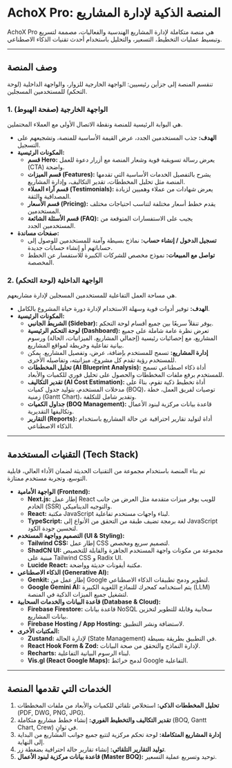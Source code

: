 # AchoX Pro: المنصة الذكية لإدارة المشاريع

AchoX Pro هي منصة متكاملة لإدارة المشاريع الهندسية والفعاليات، مصممة لتسريع وتبسيط عمليات التخطيط، التسعير، والتحليل باستخدام أحدث تقنيات الذكاء الاصطناعي.

---

## وصف المنصة

تنقسم المنصة إلى جزأين رئيسيين: الواجهة الخارجية للزوار، والواجهة الداخلية (لوحة التحكم) للمستخدمين المسجلين.

### 1. الواجهة الخارجية (صفحة الهبوط)

هي البوابة الرئيسية للمنصة ونقطة الاتصال الأولى مع العملاء المحتملين.

- **الهدف:** جذب المستخدمين الجدد، عرض القيمة الأساسية للمنصة، وتشجيعهم على التسجيل.
- **المكونات الرئيسية:**
    - **قسم Hero:** يعرض رسالة تسويقية قوية وشعار المنصة مع أزرار دعوة للعمل (CTA) واضحة.
    - **قسم الميزات (Features):** يشرح بالتفصيل الخدمات الأساسية التي تقدمها المنصة مثل تحليل المخططات، تقدير التكاليف، وإدارة المشاريع.
    - **قسم آراء العملاء (Testimonials):** يعرض شهادات من عملاء وهميين لزيادة المصداقية والثقة.
    - **قسم الأسعار (Pricing):** يقدم خطط أسعار مختلفة لتناسب احتياجات مختلف المستخدمين.
    - **قسم الأسئلة الشائعة (FAQ):** يجيب على الاستفسارات المتوقعة من المستخدمين الجدد.
- **صفحات مساندة:**
    - **تسجيل الدخول / إنشاء حساب:** نماذج بسيطة وآمنة للمستخدمين للوصول إلى حساباتهم أو إنشاء حسابات جديدة.
    - **تواصل مع المبيعات:** نموذج مخصص للشركات الكبيرة للاستفسار عن الخطط المخصصة.

### 2. الواجهة الداخلية (لوحة التحكم)

هي مساحة العمل التفاعلية للمستخدمين المسجلين لإدارة مشاريعهم.

- **الهدف:** توفير أدوات قوية وسهلة الاستخدام لإدارة دورة حياة المشروع بالكامل.
- **المكونات الرئيسية:**
    - **الشريط الجانبي (Sidebar):** يوفر تنقلاً سريعًا بين جميع أقسام لوحة التحكم.
    - **لوحة التحكم الرئيسية (Dashboard):** تعرض نظرة عامة شاملة على جميع المشاريع، مع إحصائيات رئيسية (إجمالي المشاريع، الميزانيات، الحالة) ورسوم بيانية تفاعلية وخريطة لمواقع المشاريع.
    - **إدارة المشاريع:** تسمح للمستخدم بإضافة، عرض، وتفصيل المشاريع. يمكن للمستخدم رؤية تقدم كل مشروع، ميزانيته، وتفاصيله الأخرى.
    - **تحليل المخططات (AI Blueprint Analysis):** أداة ذكاء اصطناعي تسمح للمستخدم برفع ملفات المخططات والحصول على تحليل فوري للكميات والأبعاد.
    - **تقدير التكاليف (AI Cost Estimation):** أداة تخطيط ذكية تقوم، بناءً على مدخلات المستخدم، بتوليد جدول كميات (BOQ)، توصيات لفريق العمل، خطة زمنية (Gantt Chart)، وتقدير شامل للتكلفة.
    - **جداول الكميات (BOQ Management):** قاعدة بيانات مركزية لبنود الأعمال وتكاليفها التقديرية.
    - **التقارير (Reports):** أداة لتوليد تقارير احترافية عن حالة المشاريع باستخدام الذكاء الاصطناعي.

---

## التقنيات المستخدمة (Tech Stack)

تم بناء المنصة باستخدام مجموعة من التقنيات الحديثة لضمان الأداء العالي، قابلية التوسع، وتجربة مستخدم ممتازة.

- **الواجهة الأمامية (Frontend):**
    - **Next.js:** إطار عمل React للويب يوفر ميزات متقدمة مثل العرض من جانب الخادم (SSR) والتوجيه الديناميكي.
    - **React:** مكتبة JavaScript لبناء واجهات مستخدم تفاعلية.
    - **TypeScript:** لغة برمجة تضيف طبقة من التحقق من الأنواع إلى JavaScript لتحسين جودة الكود.
- **التصميم وواجهة المستخدم (UI & Styling):**
    - **Tailwind CSS:** إطار عمل CSS لتصميم سريع ومخصص.
    - **ShadCN UI:** مجموعة من مكونات واجهة المستخدم الجاهزة والقابلة للتخصيص مبنية على Tailwind CSS و Radix UI.
    - **Lucide React:** مكتبة أيقونات حديثة وواضحة.
- **الذكاء الاصطناعي (Generative AI):**
    - **Genkit:** إطار عمل من Google لتطوير ودمج تطبيقات الذكاء الاصطناعي.
    - **Google Gemini AI:** يتم استخدامه كمحرك للنماذج اللغوية الكبيرة (LLM) لتشغيل جميع الميزات الذكية في المنصة.
- **قاعدة البيانات والخدمات السحابية (Database & Cloud):**
    - **Firebase Firestore:** قاعدة بيانات NoSQL سحابية وقابلة للتطوير لتخزين بيانات المشاريع.
    - **Firebase Hosting / App Hosting:** لاستضافة ونشر التطبيق.
- **المكتبات الأخرى:**
    - **Zustand:** لإدارة الحالة (State Management) في التطبيق بطريقة بسيطة.
    - **React Hook Form & Zod:** لإدارة النماذج والتحقق من صحة البيانات.
    - **Recharts:** لبناء الرسوم البيانية التفاعلية.
    - **Vis.gl (React Google Maps):** لدمج خرائط Google التفاعلية.

---

## الخدمات التي تقدمها المنصة

1.  **تحليل المخططات الذكي:** استخلاص تلقائي للكميات والأبعاد من ملفات المخططات (PDF, DWG, PNG, JPG).
2.  **تقدير التكاليف والتخطيط الفوري:** إنشاء خطط مشاريع متكاملة (BOQ, Gantt Chart, Crew) في ثوانٍ.
3.  **إدارة المشاريع المتكاملة:** لوحة تحكم مركزية لتتبع جميع جوانب المشاريع من البداية إلى النهاية.
4.  **توليد التقارير التلقائي:** إنشاء تقارير حالة احترافية بضغطة زر.
5.  **قاعدة بيانات مركزية لبنود الأعمال (Master BOQ):** توحيد وتسريع عملية التسعير.
